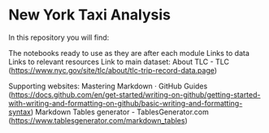 # New York Taxi Analysis

In this repository you will find:


The notebooks ready to use as they are after each module
Links to data
Links to relevant resources
Link to main dataset: About TLC - TLC (https://www.nyc.gov/site/tlc/about/tlc-trip-record-data.page)



Supporting websites:
Mastering Markdown · GitHub Guides (https://docs.github.com/en/get-started/writing-on-github/getting-started-with-writing-and-formatting-on-github/basic-writing-and-formatting-syntax)
Markdown Tables generator - TablesGenerator.com (https://www.tablesgenerator.com/markdown_tables)
